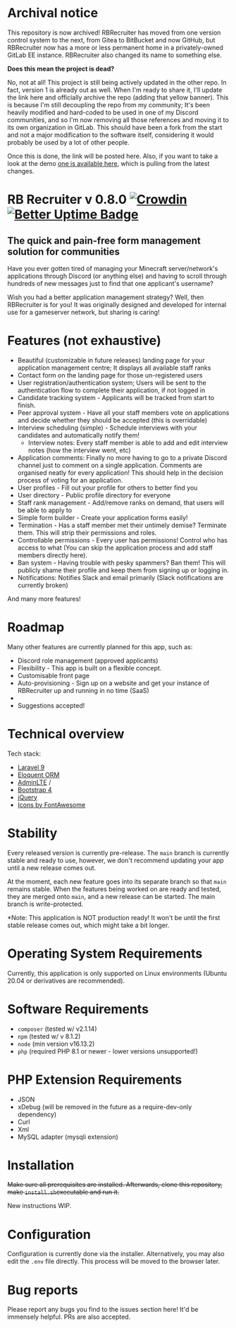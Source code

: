 # Archival notice

This repository is now archived! RBRecruiter has moved from one version control system to the next, from Gitea to BitBucket and now GitHub, but RBRecruiter now has a more or less permanent home in a privately-owned GitLab EE instance. RBRecruiter also changed its name to something else.

**Does this mean the project is dead?**

No, not at all! This project is still being actively updated in the other repo. In fact, version 1 is already out as well. When I'm ready to share it, I'll update the link here and officially archive the repo (adding that yellow banner). This is because I'm still decoupling the repo from my community; It's been heavily modified and hard-coded to be used in one of my Discord communities, and so I'm now removing all those references and moving it to its own organization in GitLab. This should have been a fork from the start and not a major modification to the software itself, considering it would probably be used by a lot of other people.

Once this is done, the link will be posted here. Also, if you want to take a look at the demo [one is available here](https://demo.athenahr.io), which is pulling from the latest changes.


# RB Recruiter v 0.8.0 [![Crowdin](https://badges.crowdin.net/raspberry-staff-manager/localized.svg)](https://crowdin.com/project/raspberry-staff-manager) [![Better Uptime Badge](https://betteruptime.com/status-badges/v1/monitor/9n53.svg)](https://betteruptime.com/?utm_source=status_badge)
## The quick and pain-free form management solution for communities

Have you ever gotten tired of managing your Minecraft server/network's applications through Discord (or anything else) and having to scroll through hundreds of new messages just to find that one applicant's username?


Wish you had a better application management strategy? Well, then RBRecruiter is for you! It was originally designed and developed for internal use for a gameserver network, but sharing is caring!


# Features (not exhaustive)
 - Beautiful (customizable in future releases) landing page for your application management centre; It displays all available staff ranks
 - Contact form on the landing page for those un-registered users
 - User registration/authentication system; Users will be sent to the authentication flow to complete their application, if not logged in
 - Candidate tracking system - Applicants will be tracked from start to finish.
 - Peer approval system - Have all your staff members vote on applications and decide whether they should be accepted (this is overridable)
 - Interview scheduling (simple) - Schedule interviews with your candidates and automatically notify them!
   - Interview notes: Every staff member is able to add and edit interview notes (how the interview went, etc)
 - Application comments: Finally no more having to go to a private Discord channel just to comment on a single application. Comments are organised neatly for every application! This should help in the decision process of voting for an application.
 - User profiles - Fill out your profile for others to better find you
 - User directory - Public profile directory for everyone
 - Staff rank management - Add/remove ranks on demand, that users will be able to apply to
 - Simple form builder - Create your application forms easily!
 - Termination - Has a staff member met their untimely demise? Terminate them. This will strip their permissions and roles.
 - Controllable permissions - Every user has permissions! Control who has access to what (You can skip the application process and add staff members directly here).
 - Ban system - Having trouble with pesky spammers? Ban them! This will publicly shame their profile and keep them from signing up or logging in.
 - Notifications: Notifies Slack and email primarily (Slack notifications are currently broken)

 And many more features!

# Roadmap

Many other features are currently planned for this app, such as:
  - Discord role management (approved applicants)
  - Flexibility - This app is built on a flexible concept.
  - Customisable front page
  - Auto-provisioning - Sign up on a website and get your instance of RBRecruiter up and running in no time (SaaS)
  - 
  - Suggestions accepted!


# Technical overview

Tech stack:
 - [Laravel 9](https://laravel.com/)
 - [Eloquent ORM](https://laravel.com/docs/5.0/eloquent)
 - [AdminLTE](https://adminlte.io/) / 
 - [Bootstrap 4](https://getbootstrap.com/docs/4.0/getting-started/introduction/)
 - [jQuery](https://jquery.com/)
 - [Icons by FontAwesome](https://fontawesome.com/)
 
 # Stability
 
 Every released version is currently pre-release. The ``main`` branch is currently stable and ready to use, however, we don't recommend updating your app until a new release comes out.
 
 At the moment, each new feature goes into its separate branch so that ``main`` remains stable. When the features being worked on are ready and tested, they are merged onto ``main``, and a new release can be started. The main branch is write-protected.
 
 *Note: This application is NOT production ready! It won't be until the first stable release comes out, which might take a bit longer.

# Operating System Requirements

 Currently, this application is only supported on Linux environments (Ubuntu 20.04 or derivatives are recommended).

# Software Requirements
 - ``composer`` (tested w/ v2.1.14)
 - ``npm`` (tested w/ v 8.1.2)
 - ``node`` (min version v16.13.2)
 - ``php`` (required PHP 8.1 or newer - lower versions unsupported!)

 # PHP Extension Requirements

 - JSON
 - xDebug (will be removed in the future as a require-dev-only dependency)
 - Curl
 - Xml 
 - MySQL adapter (mysqli extension)

 # Installation

 ~~Make sure all prerequisites are installed. Afterwards, clone this repository, make ``install.sh``executable and run it.~~
 
 New instructions WIP.

 # Configuration
Configuration is currently done via the installer. Alternatively, you may also edit the ``.env`` file directly.
This process will be moved to the browser later.

# Bug reports

Please report any bugs you find to the issues section here! It'd be immensely helpful. PRs are also accepted.
